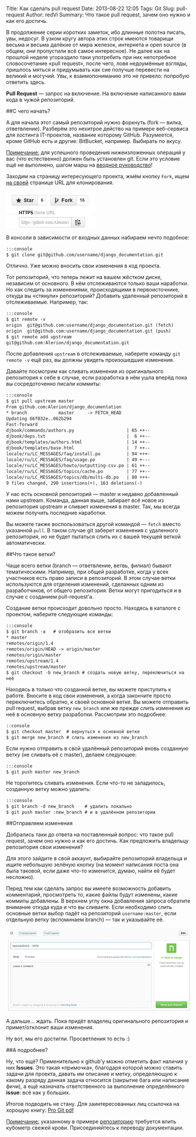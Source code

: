 Title: Как сделать pull request
Date: 2013-08-22 12:05
Tags: Git
Slug: pull-request
Author: redVi
Summary: Что такое pull request, зачем оно нужно и как его достичь.

В продолжение серии коротких заметок, ибо длинные полотна писать, увы, недосуг. В узком кругу автора этих строк имеются товарищи весьма и весьма далёкие от мира железок, интернета и open source (в общем, они пропустили всё самое интересное). Не далее как на прошлой неделе угораздило таки употребить при них непотребное словосочетание &laquo;pull request&raquo;, после чего, ловя недоумённые взгляды, пришлось мяться и придумывать как сие получше перевести на великий и могучий. Увы, к взаимопониманию это не привело: попробую ответить здесь.

<b>Pull Request</b> &mdash; запрос на включение. На включение написанного вами кода в чужой репозиторий.

##С чего начать?

А для начала этот самый репозиторий нужно форкнуть (fork &mdash; вилка, ответвление). Разберём это нехитрое действо на примере веб-сервиса для хостинга IT-проектов, название которому GitHub. Разумеется, кроме GitHub есть и другие: BitBucket, например. Выбирать по вкусу.

<u>Примечание:</u> для успешного проведения нижеизложенных операций у вас (что естественно) должен быть установлен git. Если это условие ещё не выполнено, шагом марш на [вводное руководство](github.html)!

Заходим на страницу интересующего проекта, жмём кнопку `Fork`, ищем <u>на своей</u> странице URL для клонирования.

![fork](../source/fork.jpg "fork on github")

В консоли в зависимости от входных данных набираем нечто подобное:

    :::console
    $ git clone git@github.com/username/django_documentation.git

Отлично. Уже можно вносить свои изменения в код проекта.

Тот репозиторий, что теперь лежит на вашем жёстком диске, независим от основного. В нём отслеживаются только ваши наработки. Но как следить за изменениями, происходящими в первоисточнике, откуда вы &laquo;стянули&raquo; репозиторий? Добавить удаленный репозиторий в отслеживаемые. Например, так:

    :::console
    $ git remote -v
    origin  git@github.com:username/django_documentation.git (fetch)
    origin  git@github.com:username/django_documentation.git (push)
    $ git remote add upstream git@github.com:Alerion/django_documentation.git

После добавления `upstream` в отслеживаемые, наберите команду `git remote -v` ещё раз, вы должны увидеть произошедшие изменения.

Давайте посмотрим как сливать изменения из оригинального репозитория к себе в случае, если разработка в нём ушла вперёд пока вы сосредоточенно писали коммиты:

    :::console
    $ git pull upstream master
    From github.com:Alerion/django_documentation
    * branch            master     -> FETCH_HEAD
    Updating 66f032e..062b294
    Fast-forward
    djbook/commands/authors.py                    | 65 ++--
    djbook/deps.txt                               |  6 ++--
    djbook/templates/authors.html                 | 14 ++--
    djbook/templates/base.html                    |  7 ++--
    locale/ru/LC_MESSAGES/faq/install.po          | 94 +++-
    locale/ru/LC_MESSAGES/faq/usage.po            | 49 +---
    locale/ru/LC_MESSAGES/howto/outputting-csv.po | 61 ++--
    locale/ru/LC_MESSAGES/topics/cache.po         | 77 ++--
    locale/ru/LC_MESSAGES/topics/db/multi-db.po   | 80 +++-
    9 files changed, 290 insertions(+), 163 deletions(-)


У нас есть основной репозиторий &mdash; master и недавно добавленный нами upstream. Команда, данная выше, забирает всё новое из репозитория upstream и сливает изменения в master. Так, мы всегда можем получить последние наработки.

Вы можете также воспользоваться другой командой &mdash; `fetch` вместо указанной `pull`. В таком случае git заберет изменения с удаленного репозитория, но не будет пытаться слить их с вашей текущей веткой автоматически.

##Что такое ветки?

Чаще всего ветки (branch &mdash; ответвление, ветвь, филиал) бывают тематическими. Например, при общей разработке, когда у всех участников есть право записи в репозиторий. В этом случае ветки используются для отделения изменений, сделанных одним из разработчиков, от общего репозитория. Ветки могут пригодиться и в случае с созданием pull-request'а.

Создание ветки происходит довольно просто. Находясь в каталоге с проектом, наберите следующие команды:

    :::console
    $ git branch -a   # отобразить все ветки
    * master
    remotes/origin/1.4
    remotes/origin/HEAD -> origin/master
    remotes/origin/master
    remotes/upstream/1.4
    remotes/upstream/master
    $ git checkout -b new_branch # создать новую ветку, переключиться на неё

Находясь в только что созданной ветке, вы можете приступить к работе. Вносите в код свои изменения, а когда закончите просто переключитесь обратно, к своей основной ветке. Вы можете отправить pull request, выбрав ветку `new_branch` или же прежде слить изменения из неё в основную ветку разработки. Рассмотрим это подробнее:

    ::console
    $ git checkout master  # вернуться к основной ветке
    $ git merge new_branch # слить изменения из new_branch

Если нужно отправить в свой удалённый репозиторий вновь созданную ветку (не сливать её с master), делаем следующее:

    :::console
    $ git push master new_branch

Не торопитесь сливать изменения. Если что-то не заладилось, созданную ветку можно удалить:

    :::console
    $ git branch -d new_branch    # удалить локально
    $ git push master :new_branch # и в удалённом репозитории



##Отправляем изменения

Добрались таки до ответа на поставленный вопрос: что такое pull request, зачем оно нужно и как его достичь. Как предложить владельцу репозитория свои изменения?

Для этого зайдите в свой аккаунт, выбирайте репозиторий владельца и ищите небольшую зелёную кнопку (на момент написания поста она была таковой, если даже что-то изменится, думаю, найти её будет несложно).

Перед тем как сделать запрос вы имеете возможность добавить комментарий, просмотреть то, какие файлы будут изменены, какие коммиты добавлены. В верхнем углу окна добавления запроса обратите внимание откуда куда и что вы сливаете. Если необходимо слить основные ветки выбор падёт на репозиторий `username:master`, если отдельную ветку (вспоминаем branch) &mdash; так и указывайте её.

<a href="../source/change-and-comment.jpg" data-lighter><img src="../source/change-and-comment.jpg"/></a>

А дальше... ждать. Пока придёт владелец оригинального репозитория и примет/отклонит ваши изменения.

Ну вот, мы его достигли. Просветления то есть :)

##А подробнее?

Ну, что ещё? Применительно к github'у можно отметить факт наличия у них <b>Issues</b>. Это такая &laquo;примочка&raquo;, благодаря которой можно ставить задачи для проекта, давать им описание и метку, определяющую к какому разряду данная задача относится (закрытие бага или написание фичи), а ещё назначать ответственного за выполнение определённого <b>issue</b>: всё как у больших.

Итогов подводить не стану. Для заинтересованных лиц ссылочка на хорошую книгу: [Pro Git pdf](http://cloud.github.com/downloads/GArik/progit/progit.ru.pdf)

<u>Примечание:</u> указанному в примере <a href="https://github.com/Alerion/django_documentation" rel="noindex, nofollow">репозиторию</a> требуется влить кубометр свежей крови. Присоединяйтесь к переводу документации.
